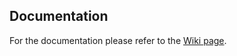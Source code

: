 ## Documentation

For the documentation please refer to the [Wiki page](https://github.com/marcellbarsony/linux/wiki "Wiki - Marci's Arch config").

